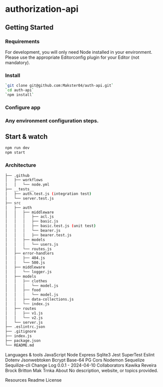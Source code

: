 # authorization-api

## Getting Started

### Requirements
For development, you will only need Node installed in your environment. Please use the appropriate Editorconfig plugin for your Editor (not mandatory).

### Install
```bash
`git clone git@github.com:Makster04/auth-api.git`
`cd auth-api`
`npm install`
```

### Configure app

### Any environment configuration steps.

## Start & watch
```bash
npm run dev
npm start
```

### Architecture
```bash
├── .github
│   ├── workflows
│   │   └── node.yml
├── __tests__
│   ├── auth.test.js (integration test)
│   └── server.test.js
├── src
│   ├── auth
│   │   ├── middleware
│   │   │   ├── acl.js
│   │   │   ├── basic.js
│   │   │   ├── basic.test.js (unit test)
│   │   │   └── bearer.js
│   │   │   ├── bearer.test.js
│   │   ├── models
│   │   │   └── users.js
│   │   └── routes.js
│   ├── error-handlers
│   │   ├── 404.js
│   │   └── 500.js
│   ├── middleware
│   │   └── logger.js
│   ├── models
│   │   ├── clothes
│   │   │   └── model.js
│   │   ├── food
│   │   │   └── model.js
│   │   ├── data-collections.js
│   │   └── index.js
│   ├── routes
│   │   ├── v1.js
│   │   └── v2.js
│   └── server.js
├── .eslintrc.json
├── .gitignore
├── index.js
├── package.json
└── README.md
```
Languages & tools
JavaScript
Node
Express
Sqlite3
Jest
SuperTest
Eslint
Dotenv
Jsonwebtoken
Bcrypt
Base-64
PG
Cors
Nodemon
Sequelize
Sequilize-cli
Change Log
0.0.1 - 2024-04-10
Collaborators
Kawika Reveira
Brock Britton
Mak Trnka
About
No description, website, or topics provided.

Resources
Readme
License
